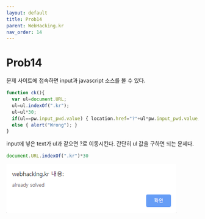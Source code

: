 ```yaml
---
layout: default
title: Prob14
parent: WebHacking.kr
nav_order: 14
---
```


# Prob14

문제 사이트에 접속하면 input과 javascript 소스를 볼 수 있다.

```javascript
function ck(){
  var ul=document.URL;
  ul=ul.indexOf(".kr");
  ul=ul*30;
  if(ul==pw.input_pwd.value) { location.href="?"+ul*pw.input_pwd.value; }
  else { alert("Wrong"); }
}
```
input에 넣은 text가 ul과 같으면 ?로 이동시킨다. 간단히 ul 값을 구하면 되는 문제다.

```javascript
document.URL.indexOf(".kr")*30
```

![clear](/assets/images/webhacking_kr/prob14/1.png)
